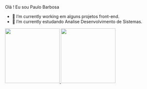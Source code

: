 Olá !  Eu  sou Paulo Barbosa

- 🔭 I’m currently working em alguns projetos  front-end.
- 🌱 I’m currently estudando Analise Desenvolvimento de Sistemas.


<div alinhar = "centro">
    <a href="https://github.com/paulopbm "> <img height="180en" src=" https://github-readme-stats.vercel.app/api?
      username-paulopbm&show_icons-true&theme-dark&include_all_commits-true&count private-true" >
    <img height="180em" src=" https://github-readme-stats.vercel.app/api/top-langs/?username=paulopbm&layout-compact&langs_count=7&theme-dark"</div>
